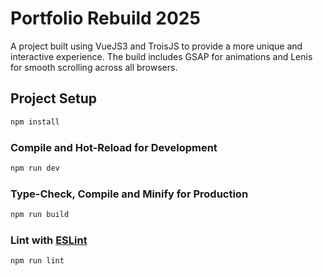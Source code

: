 # Portfolio Rebuild 2025

A project built using VueJS3 and TroisJS to provide a more unique and interactive experience. The build includes GSAP for animations and Lenis for smooth scrolling across all browsers.

## Project Setup

```sh
npm install
```

### Compile and Hot-Reload for Development

```sh
npm run dev
```

### Type-Check, Compile and Minify for Production

```sh
npm run build
```

### Lint with [ESLint](https://eslint.org/)

```sh
npm run lint
```
